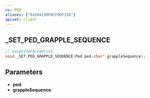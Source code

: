 ```yaml
---
ns: PED
aliases: ["0x604190F0CF0DF158"]
apiset: client
---
```

## _SET_PED_GRAPPLE_SEQUENCE

```c
// 0x604190F0CF0DF158
void _SET_PED_GRAPPLE_SEQUENCE(Ped ped,char* grappleSequence);
```


## Parameters
* **ped**:
* **grappleSequence**: